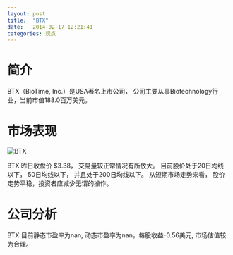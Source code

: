 ```yaml
---
layout: post
title:  "BTX"
date:   2014-02-17 12:21:41
categories: 观点
---
```


# 简介
BTX（BioTime, Inc.）是USA著名上市公司，
公司主要从事Biotechnology行业，当前市值188.0百万美元。

# 市场表现

![BTX](http://finviz.com/chart.ashx?t=BTX&ty=c&ta=1&p=d&s=l)

BTX 昨日收盘价 $3.38，
交易量较正常情况有所放大。
目前股价处于20日均线以下，
50日均线以下，
并且处于200日均线以下。
从短期市场走势来看，
股价走势平稳，投资者应减少无谓的操作。

# 公司分析
BTX 目前静态市盈率为nan, 动态市盈率为nan，每股收益-0.56美元,
市场估值较为合理。
